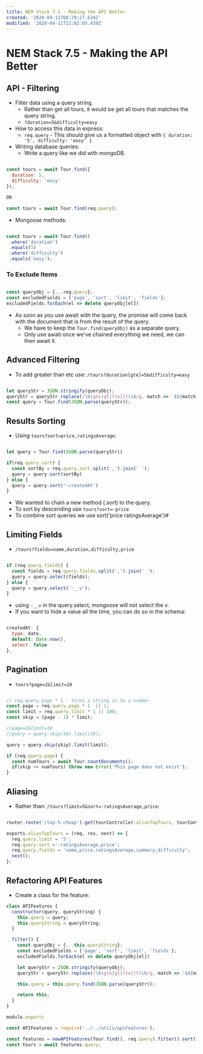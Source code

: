 ```yaml
---
title: NEM Stack 7.5 - Making the API Better
created: '2020-04-11T08:29:27.634Z'
modified: '2020-04-11T11:02:05.439Z'
---
```


# NEM Stack 7.5 - Making the API Better

## API - Filtering

* Filter data using a query string.
  * Rather than get all tours, it would be get all tours that matches the query string.
  * `?duration=5&difficulty=easy`
* How to access this data in express:
  * `req.query` - This should give us a formatted object with `{ duration: '5', difficulty: 'easy' }`
* Writing database queries:
  * Write a query like we did with mongoDB.

```javascript

const tours = await Tour.find({
  duration: 5,
  difficulty: 'easy'
});

OR

const tours = await Tour.find(req.query);

```
 * Mongoose methods:

 ```javascript
 
 const tours = await Tour.find()
  .where('duration')
  .equals(5)
  .where('difficulty')
  .equals('easy');
 
 ```

### To Exclude Items

```javascript

const queryObj = {...req.query};
const excludedFields = ['page', 'sort', 'limit', 'fields'];
excludedFields.forEach(el => delete queryObj[el])

```

* As soon as you use await with the query, the promise will come back with the document that is from the result of the query.
  * We have to keep the `Tour.find(queryObj)` as a separate query.
  * Only use await once we've chained everything we need, we can then await it.


## Advanced Filtering

* To add greater than etc use: `/tours?duration[gte]=5&difficulty=easy`

```javascript

let queryStr = JSON.stringify(queryObj);
queryStr = queryStr.replace(/\b(gte|gt|lte|lt)\b/g, match => `$${match}`);
const query = Tour.find(JSON.parse(queryStr));

```

## Results Sorting

* Using `tours?sort=price,ratingsAverage`:

```javascript

let query = Tour.find(JSON.parse(queryStr))

if(req.query.sort) {
  const sortBy = req.query.sort.split(',').join(' ');
  query = query.sort(sortBy)
} else {
  query = query.sort('-createdAt')
}

```
* We wanted to chain a new method (.sort) to the query.
* To sort by descending use `tours?sort=-price`
* To combine sort queries we use sort('price ratingsAverage')#


## Limiting Fields

* `/tours?fields=name,duration,difficulty,price`

```javascript

if (req.query.fields) {
  const fields = req.query.fields.split(',').join(' ');
  query = query.select(fields);
} else {
  query = query.select('-__v');
}

```
* using `-__v` in the query.select, mongoose will not select the v.
* If you want to hide a value all the time, you can do so in the schema:

```javascript

createdAt: {
  type: date,
  default: Date.now(),
  select: false
},

```

## Pagination

* `tours?page=2&limit=10`

```javascript

// req.query.page * 1 - turns a string in to a number
const page = req.query.page * 1  || 1;
const limit = req.query.limit * 1 || 100;
const skip = (page - 1) * limit;

//page=2&limit=10
//query = query.skip(10).limit(10);

query = query.skip(skip).limit(limit);

if (req.query.page) {
  const numTours = await Tour.countDocuments();
  if(skip >= numTours) throw new Error('This page does not exist');
}

```

## Aliasing

* Rather than: `/tours?limit=5&sort=-ratingsAverage,price`:

```javascript

router.route('/top-5-cheap').get(tourController.aliasTopTours, tourController.getAllTours);

exports.aliasTopTours = (req, res, next) => {
  req.query.limit = '5';
  req.query.sort ='-ratingsAverage,price';
  req.query.fields = 'name,price,ratingsAverage,summary,difficulty';
  next();
};

```

## Refactoring API Features

* Create a class for the feature:

```javascript
class APIFeatures {
  constructor(query, queryString) {
    this.query = query;
    this.queryString = queryString;
  }

  filter() {
    const queryObj = {...this.queryString};
    const excludedFields = ['page', 'sort', 'limit', 'fields'];
    excludedFields.forEach(el => delete queryObj[el])

    let queryStr = JSON.stringify(queryObj);
    queryStr = queryStr.replace(/\b(gte|gt|lte|lt)\b/g, match => `$${match}`);

    this.query = this.query.find(JSON.parse(queryStr));

    return this;
  }
}

module.exports

const APIFeatures = require('../../utils/apiFeatures');

const features = newAPIFeatures(Tour.find(), req.query).filter().sort();
const tours = await features.query;

```


